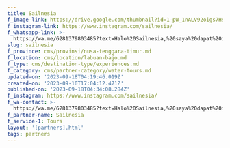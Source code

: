 ```yaml
---
title: Sailnesia
f_image-link: https://drive.google.com/thumbnail?id=1-pW_1nALV92oigs7HsW8MlEMKi_ql-Lk
f_instagram-link: https://www.instagram.com/sailnesia/
f_whatsapp-link: >-
  https://wa.me/6281379803485?text=Halo%20Sailnesia,%20saya%20dapat%20info%20dari%20@loocale.id%20dan%20punya%20pertanyaan
slug: sailnesia
f_province: cms/provinsi/nusa-tenggara-timur.md
f_location: cms/location/labuan-bajo.md
f_type: cms/destination-type/experiences.md
f_category: cms/partner-category/water-tours.md
updated-on: '2023-09-18T04:19:46.019Z'
created-on: '2023-09-10T17:04:12.471Z'
published-on: '2023-09-18T04:34:08.284Z'
f_instagram: https://www.instagram.com/sailnesia/
f_wa-contact: >-
  https://wa.me/6281379803485?text=Halo%20Sailnesia,%20saya%20dapat%20info%20dari%20@loocale.id%20dan%20punya%20pertanyaan
f_partner-name: Sailnesia
f_service-1: Tours
layout: '[partners].html'
tags: partners
---
```



